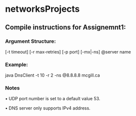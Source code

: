 # networksProjects

## Compile instructions for Assignemnt1:

### Argument Structure:
[-t timeout] [-r max-retries] [-p port] [-mx|-ns] @server name

### Example:
java DnsClient -t 10 -r 2 -ns @8.8.8.8 mcgill.ca

### Notes
• UDP port number is set to a default value 53.

• DNS server only supports IPv4 address.


